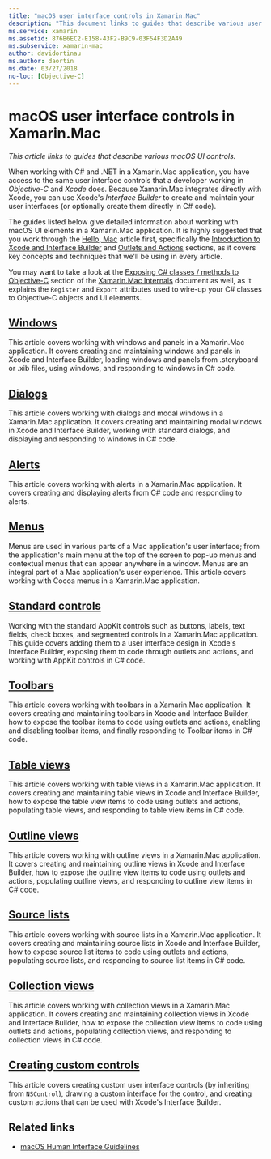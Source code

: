 ```yaml
---
title: "macOS user interface controls in Xamarin.Mac"
description: "This document links to guides that describe various user interface controls available to Xamarin.Mac developers. Linked content takes a look at windows, dialogs, alerts, menus, toolbars, table views, outline views, and more."
ms.service: xamarin
ms.assetid: 876B6EC2-E158-43F2-B9C9-03F54F3D2A49
ms.subservice: xamarin-mac
author: davidortinau
ms.author: daortin
ms.date: 03/27/2018
no-loc: [Objective-C]
---
```


# macOS user interface controls in Xamarin.Mac

_This article links to guides that describe various macOS UI controls._

When working with C# and .NET in a Xamarin.Mac application, you have access to the same user interface controls that a developer working in *Objective-C* and *Xcode* does. Because Xamarin.Mac integrates directly with Xcode, you can use Xcode's _Interface Builder_ to create and maintain your user interfaces (or optionally create them directly in C# code).

The guides listed below give detailed information about working with macOS UI elements in a Xamarin.Mac application. It is highly suggested that you work through the [Hello, Mac](~/mac/get-started/hello-mac.md) article first, specifically the [Introduction to Xcode and Interface Builder](~/mac/get-started/hello-mac.md#introduction-to-xcode-and-interface-builder) and [Outlets and Actions](~/mac/get-started/hello-mac.md#outlets-and-actions) sections, as it covers key concepts and techniques that we'll be using in every article.

You may want to take a look at the [Exposing C# classes / methods to Objective-C](~/mac/internals/how-it-works.md#exposing-c-classes--methods-to-objective-c) section of the [Xamarin.Mac Internals](~/mac/internals/how-it-works.md) document as well, as it explains the `Register` and `Export` attributes used to wire-up your C# classes to Objective-C objects and UI elements.

## [Windows](~/mac/user-interface/window.md)

This article covers working with windows and panels in a Xamarin.Mac application. It covers creating and maintaining windows and panels in Xcode and Interface Builder, loading windows and panels from .storyboard or .xib files, using windows, and responding to windows in C# code.

## [Dialogs](~/mac/user-interface/dialog.md)

This article covers working with dialogs and modal windows in a Xamarin.Mac application. It covers creating and maintaining modal windows in Xcode and Interface Builder, working with standard dialogs, and displaying and responding to windows in C# code.

## [Alerts](~/mac/user-interface/alert.md)

This article covers working with alerts in a Xamarin.Mac application. It covers creating and displaying alerts from C# code and responding to alerts.

## [Menus](~/mac/user-interface/menu.md)

Menus are used in various parts of a Mac application's user interface; from the application's main menu at the top of the screen to pop-up menus and contextual menus that can appear anywhere in a window. Menus are an integral part of a Mac application's user experience. This article covers working with Cocoa menus in a Xamarin.Mac application.

## [Standard controls](~/mac/user-interface/standard-controls.md)

Working with the standard AppKit controls such as buttons, labels, text fields, check boxes, and segmented controls in a Xamarin.Mac application. This guide covers adding them to a user interface design in Xcode's Interface Builder, exposing them to code through outlets and actions, and working with AppKit controls in C# code.

## [Toolbars](~/mac/user-interface/toolbar.md)

This article covers working with toolbars in a Xamarin.Mac application. It covers creating and maintaining toolbars in Xcode and Interface Builder, how to expose the toolbar items to code using outlets and actions, enabling and disabling toolbar items, and finally responding to Toolbar items in C# code.

## [Table views](~/mac/user-interface/table-view.md)

This article covers working with table views in a Xamarin.Mac application. It covers creating and maintaining table views in Xcode and Interface Builder, how to expose the table view items to code using outlets and actions, populating table views, and responding to table view items in C# code.

## [Outline views](~/mac/user-interface/outline-view.md)

This article covers working with outline views in a Xamarin.Mac application. It covers creating and maintaining outline views in Xcode and Interface Builder, how to expose the outline view items to code using outlets and actions, populating outline views, and responding to outline view items in C# code.

## [Source lists](~/mac/user-interface/source-list.md)

This article covers working with source lists in a Xamarin.Mac application. It covers creating and maintaining source lists in Xcode and Interface Builder, how to expose source list items to code using outlets and actions, populating source lists, and responding to source list items in C# code.

## [Collection views](~/mac/user-interface/collection-view.md)

This article covers working with collection views in a Xamarin.Mac application. It covers creating and maintaining collection views in Xcode and Interface Builder, how to expose the collection view items to code using outlets and actions, populating collection views, and responding to collection views in C# code.

## [Creating custom controls](~/mac/user-interface/custom-controls.md)

This article covers creating custom user interface controls (by inheriting from `NSControl`), drawing a custom interface for the control, and creating custom actions that can be used with Xcode's Interface Builder.

## Related links

- [macOS Human Interface Guidelines](https://developer.apple.com/design/human-interface-guidelines/designing-for-macos)
